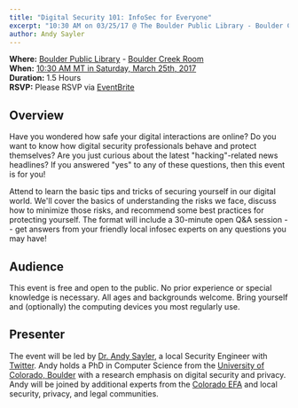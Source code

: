 ```yaml
---
title: "Digital Security 101: InfoSec for Everyone"
excerpt: "10:30 AM on 03/25/17 @ The Boulder Public Library - Boulder Creek Room"
author: Andy Sayler
---
```


**Where:** [Boulder Public Library](https://boulderlibrary.org/locations/main/)
         - [Boulder Creek Room](https://boulderlibrary.org/services/meeting-rooms/main-library-meeting-room-maps/)  
**When:** [10:30 AM MT in Saturday, March 25th, 2017](https://www.eventbrite.com/e/digital-security-101-infosec-for-everyone-tickets-32679647706)  
**Duration:** 1.5 Hours  
**RSVP:** Please RSVP via [EventBrite](https://www.eventbrite.com/e/digital-security-101-infosec-for-everyone-tickets-32679647706)

Overview
--------

Have you wondered how safe your digital interactions are online? Do
you want to know how digital security professionals behave and protect
themselves? Are you just curious about the latest "hacking"-related
news headlines? If you answered "yes" to any of these questions, then
this event is for you!

Attend to learn the basic tips and tricks of securing yourself in our
digital world. We'll cover the basics of understanding the risks we
face, discuss how to minimize those risks, and recommend some best
practices for protecting yourself. The format will include a 30-minute
open Q&A session -- get answers from your friendly local infosec
experts on any questions you may have!

Audience
--------

This event is free and open to the public. No prior experience or
special knowledge is necessary. All ages and backgrounds
welcome. Bring yourself and (optionally) the computing devices you
most regularly use.

Presenter
---------

The event will be led by [Dr. Andy
Sayler](https://www.andysayler.com), a local Security Engineer with
[Twitter](https://www.twitter.com). Andy holds a PhD in Computer
Science from the [University of Colorado,
Boulder](http://www.colorado.edu) with a research emphasis on digital
security and privacy. Andy will be joined by additional experts from
the [Colorado EFA](http://efacolorado.com) and local security,
privacy, and legal communities.
